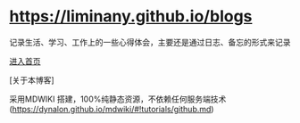 # https://liminany.github.io/blogs
记录生活、学习、工作上的一些心得体会，主要还是通过日志、备忘的形式来记录


[进入首页](https://liminany.github.io/blogs)


[关于本博客]


采用MDWIKI 搭建，100%纯静态资源，不依赖任何服务端技术(https://dynalon.github.io/mdwiki/#!tutorials/github.md)
